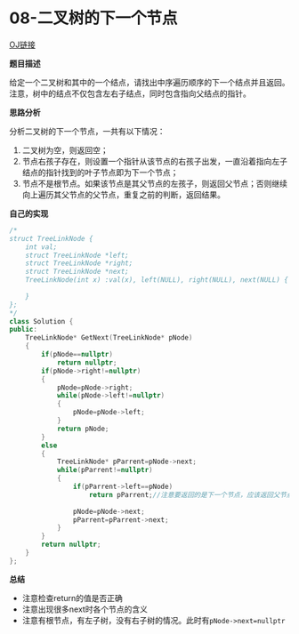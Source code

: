 # 08-二叉树的下一个节点

[OJ链接](https://www.nowcoder.com/practice/9023a0c988684a53960365b889ceaf5e?tpId=13&tqId=11210&tPage=3&rp=1&ru=%2Fta%2Fcoding-interviews&qru=%2Fta%2Fcoding-interviews%2Fquestion-ranking)

**题目描述**

给定一个二叉树和其中的一个结点，请找出中序遍历顺序的下一个结点并且返回。注意，树中的结点不仅包含左右子结点，同时包含指向父结点的指针。

**思路分析**

分析二叉树的下一个节点，一共有以下情况：
1. 二叉树为空，则返回空；
2. 节点右孩子存在，则设置一个指针从该节点的右孩子出发，一直沿着指向左子结点的指针找到的叶子节点即为下一个节点；
3. 节点不是根节点。如果该节点是其父节点的左孩子，则返回父节点；否则继续向上遍历其父节点的父节点，重复之前的判断，返回结果。

**自己的实现**

```c++
/*
struct TreeLinkNode {
    int val;
    struct TreeLinkNode *left;
    struct TreeLinkNode *right;
    struct TreeLinkNode *next;
    TreeLinkNode(int x) :val(x), left(NULL), right(NULL), next(NULL) {
        
    }
};
*/
class Solution {
public:
    TreeLinkNode* GetNext(TreeLinkNode* pNode)
    {
        if(pNode==nullptr)
            return nullptr;
        if(pNode->right!=nullptr)
        {
            pNode=pNode->right;
            while(pNode->left!=nullptr)
            {
                pNode=pNode->left;
            }
            return pNode;
        }
        else
        {
            TreeLinkNode* pParrent=pNode->next;
            while(pParrent!=nullptr)
            {
                if(pParrent->left==pNode)
                    return pParrent;//注意要返回的是下一个节点，应该返回父节点。
                
                pNode=pNode->next;
                pParrent=pParrent->next;
            }
        }
        return nullptr;
    }
};
```

**总结**

* 注意检查return的值是否正确
* 注意出现很多next时各个节点的含义
* 注意有根节点，有左子树，没有右子树的情况。此时有`pNode->next=nullptr`

